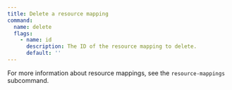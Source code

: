 ```yaml
---
title: Delete a resource mapping
command:
  name: delete
  flags:
    - name: id
      description: The ID of the resource mapping to delete.
      default: ''
---
```


For more information about resource mappings, see the `resource-mappings` subcommand.
